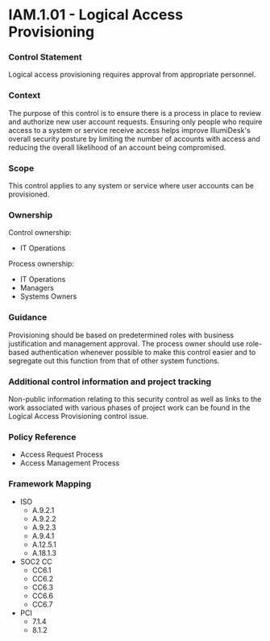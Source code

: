 # IAM.1.01 - Logical Access Provisioning



### Control Statement

Logical access provisioning requires approval from appropriate personnel.

###  Context

The purpose of this control is to ensure there is a process in place to review and authorize new user account requests. Ensuring only people who require access to a system or service receive access helps improve IllumiDesk's overall security posture by limiting the number of accounts with access and reducing the overall likelihood of an account being compromised.

###  Scope

This control applies to any system or service where user accounts can be provisioned.

###  Ownership

Control ownership:

* IT Operations

Process ownership:

* IT Operations
* Managers
* Systems Owners

###  Guidance

Provisioning should be based on predetermined roles with business justification and management approval. The process owner should use role-based authentication whenever possible to make this control easier and to segregate out this function from that of other system functions.

###  Additional control information and project tracking

Non-public information relating to this security control as well as links to the work associated with various phases of project work can be found in the Logical Access Provisioning control issue.

###  Policy Reference

* Access Request Process
* Access Management Process

###  Framework Mapping

* ISO
  * A.9.2.1
  * A.9.2.2
  * A.9.2.3
  * A.9.4.1
  * A.12.5.1
  * A.18.1.3
* SOC2 CC
  * CC6.1
  * CC6.2
  * CC6.3
  * CC6.6
  * CC6.7
* PCI
  * 7.1.4
  * 8.1.2

